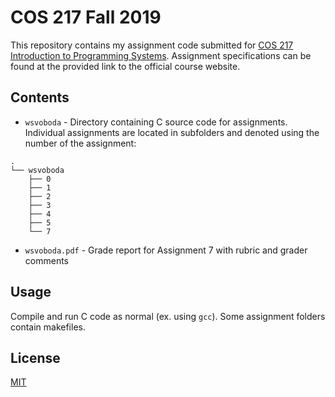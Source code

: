 # COS 217 Fall 2019

This repository contains my assignment code submitted for [COS 217 Introduction to Programming Systems](https://www.cs.princeton.edu/courses/archive/fall19/cos217/assignments.html). Assignment specifications can be found at the provided link to the official course website.

## Contents

* `wsvoboda` - Directory containing C source code for assignments. Individual assignments are located in subfolders and denoted using the number of the assignment:

```
.
└── wsvoboda
    ├── 0
    ├── 1
    ├── 2
    ├── 3
    ├── 4
    ├── 5
    └── 7
```
* `wsvoboda.pdf` - Grade report for Assignment 7 with rubric and grader comments

## Usage

Compile and run C code as normal (ex. using `gcc`). Some assignment folders contain makefiles.

## License
[MIT](https://choosealicense.com/licenses/mit/)
